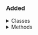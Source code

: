 ### Added

<details>
    <summary>Classes</summary>

    - Models
        - ProjectModel
        - SearchResultModel
        - VersionModel
        - UserModel

    - Modrinth
        - Modrinth.SearchResult
        - Modrinth.Statistics
    - Project
        - Project.Version
        - Project.GalleryImage
        - Project.File
        - Project.License
        - Project.Donation
    - User
        - User.Notification
        - User.TeamMember

</details>

<details>
    <summary>Methods</summary>
    
    - Models
        - ProjectModel
            - from_json
            - to_json
            - to_bytes
        - SearchResultModel
            - from_json
            - to_json
            - to_bytes
        - VersionModel
            - from_json
            - to_json
            - to_bytes
        - UserModel
            - from_json
            - to_json
            - to_bytes
    - Modrinth
        - get_project
        - get_projects
        - get_version
        - get_random_projects
        - get_user_from_id
        - get_user_from_auth
        - search_projects
    - Project
        - get_latest_version
        - get_specific_version
        - get_oldest_version
        - get_versions
        - create_version
        - change_icon
        - delete_icon
        - add_gallery_image
        - modify_gallery_image
        - delete_gallery_image
        - exists
        - modify
        - delete
        - get_dependencies
        - Project.Version
            - get_files
        - Project.GalleryImage
            - from_json
        - Project.License
            - from_json
    - User
        - get_followed_projects
        - get_notifications
        - get_amount_of_projects
        - create_project
        - get_projects
        - follow_project
        - unfollow_project
        - from_auth
        - from_id
        - from_ids

</details>
